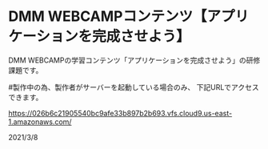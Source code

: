 # DMM WEBCAMPコンテンツ【アプリケーションを完成させよう】
DMM WEBCAMPの学習コンテンツ「アプリケーションを完成させよう」の研修課題です。

#製作中の為、製作者がサーバーを起動している場合のみ、 下記URLでアクセスできます。

https://026b6c21905540bc9afe33b897b2b693.vfs.cloud9.us-east-1.amazonaws.com/

2021/3/8
